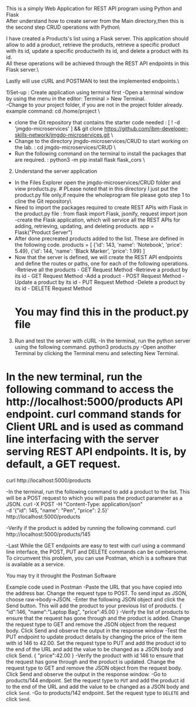 This is a simply Web Application for REST API program using Python and Flask\
After understand how to create server from the Main directory,then this is the second step CRUD operations with Python\

I have created a Products's list using a Flask server.
This application should allow to add a product, retrieve the products, retrieve a specific product with its id, update a specific productwith its id, and delete a product with its id.\
All these operations will be achieved through the REST API endpoints in this Flask server.\

Lastly will use cURL and POSTMAN to test the implemented endpoints.\

1)Set-up : Create application using terminal first
-Open a terminal window by using the menu in the editor: Terminal > New Terminal.\
-Change to your project folder, if you are not in the project folder already. example command: cd /home/project \
- clone the Git repository that contains the starter code needed : [ ! -d 'jmgdo-microservices' ] && git clone https://github.com/ibm-developer-skills-network/jmgdo-microservices.git \
- Change to the directory jmgdo-microservices/CRUD to start working on the lab. : cd jmgdo-microservices/CRUD \
- Run the following command on the terminal to install the packages that are required. : python3 -m pip install flask flask_cors \

2) Understand the server application
- In the Files Explorer open the jmgdo-microservices/CRUD folder and view products.py. # PLease noted that in this directory I just put the product.py file only,if require the wholeprogram file please goto step 1 to cline the Git repository\
- Need to import the packages required to create REST APIs with Flask in the product.py file :
  from flask import Flask, jsonify, request
  import json
-create the Flask application, which will service all the REST APIs for adding, retrieving, updating, and deleting products.
  app = Flask("Product Server")
- After done precreated products added to the list. These are defined in the following code.
  products = [
    {'id': 143, 'name': 'Notebook', 'price': 5.49},
    {'id': 144, 'name': 'Black Marker', 'price': 1.99}
]
- Now that the server is defined, we will create the REST API endpoints and define the routes or paths, one for each of the following operations.
  -Retrieve all the products - GET Request Method
  -Retrieve a product by its id - GET Request Method
  -Add a product - POST Request Method
  -Update a product by its id - PUT Request Method
  -Delete a product by its id - DELETE Request Method
  # You may find this in the product.py file

3) Run and test the server with cURL
-In the terminal, run the python server using the following command.
  python3 products.py
-Open another Terminal by clicking the Terminal menu and selecting New Terminal.

# In the new terminal, run the following command to access the http://localhost:5000/products API endpoint. curl command stands for Client URL and is used as command line interfacing with the server serving REST API endpoints. It is, by default, a GET request.
  curl http://localhost:5000/products
  
-In the terminal, run the following command to add a product to the list. This will be a POST request to which you will pass the product parameter as a JSON.
  curl -X POST -H "Content-Type: application/json" \
    -d '{"id": 145, "name": "Pen", "price": 2.5}' \
    http://localhost:5000/products
    
-Verify if the product is added by running the following command.
  curl http://localhost:5000/products/145

-Last While the GET endpoints are easy to test with curl using a command line interface, the POST, PUT and DELETE commands can be cumbersome. To circumvent this problem, you can use Postman, which is a software that is available as a service.

You may try it throught the Postman Software

Example code used in Postman
-Paste the URL that you have copied into the address bar. Change the request type to POST. To send input as JSON, choose raw->body->JSON.
-Enter the following JSON object and click the Send button. This will add the product to your previous list of products.
  {
      "id":146,
      "name":"Laptop Bag",
      "price":45.00
  }
-Verify the list of products to ensure that the request has gone through and the product is added. Change the request type to GET and remove the JSON object from the request body. Click Send and observe the output in the response window
-Test the PUT endpoint to update product details by changing the price of the item with id 146 to 42.00. Set the request type to PUT and add the product id to the end of the URL and add the value to be changed as a JSON body and click Send.
  {
      "price":42.00
  }
-Verify the product with id 146 to ensure that the request has gone through and the product is updated. Change the request type to GET and remove the JSON object from the request body. Click Send and observe the output in the response window.
-Go to products/144 endpoint. Set the request type to `PUT` and add the product id to the end of the URL and add the value to be changed as a JSON body and click `Send`.
-Go to products/142 endpoint. Set the request type to `DELETE` and click `Send`.
